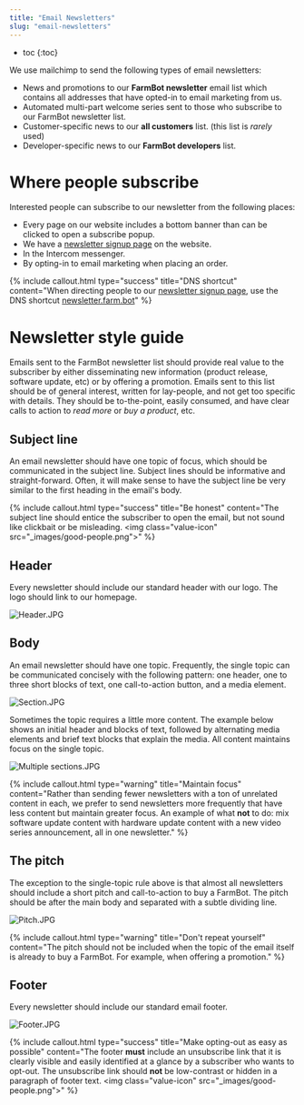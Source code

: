 ```yaml
---
title: "Email Newsletters"
slug: "email-newsletters"
---
```


* toc
{:toc}

We use mailchimp to send the following types of email newsletters:
  * News and promotions to our **FarmBot newsletter** email list which contains all addresses that have opted-in to email marketing from us.
  * Automated multi-part welcome series sent to those who subscribe to our FarmBot newsletter list.
  * Customer-specific news to our **all customers** list. (this list is *rarely* used)
  * Developer-specific news to our **FarmBot developers** list.

# Where people subscribe
Interested people can subscribe to our newsletter from the following places:
  * Every page on our website includes a bottom banner than can be clicked to open a subscribe popup.
  * We have a [newsletter signup page](http://newsletter.farm.bot) on the website.
  * In the Intercom messenger.
  * By opting-in to email marketing when placing an order.

{%
include callout.html
type="success"
title="DNS shortcut"
content="When directing people to our [newsletter signup page](http://newsletter.farm.bot), use the DNS shortcut [newsletter.farm.bot](http://newsletter.farm.bot)"
%}

# Newsletter style guide
Emails sent to the FarmBot newsletter list should provide real value to the subscriber by either disseminating new information (product release, software update, etc) or by offering a promotion. Emails sent to this list should be of general interest, written for lay-people, and not get too specific with details. They should be to-the-point, easily consumed, and have clear calls to action to *read more* or *buy a product*, etc.

## Subject line
An email newsletter should have one topic of focus, which should be communicated in the subject line. Subject lines should be informative and straight-forward. Often, it will make sense to have the subject line be very similar to the first heading in the email's body.

{%
include callout.html
type="success"
title="Be honest"
content="The subject line should entice the subscriber to open the email, but not sound like clickbait or be misleading. <span><img class=\"value-icon\" src=\"_images/good-people.png\"></img></span>"
%}

## Header
Every newsletter should include our standard header with our logo. The logo should link to our homepage.

![Header.JPG](_images/Header.JPG)

## Body
An email newsletter should have one topic. Frequently, the single topic can be communicated concisely with the following pattern: one header, one to three short blocks of text, one call-to-action button, and a media element.

![Section.JPG](_images/Section.JPG)

Sometimes the topic requires a little more content. The example below shows an initial header and blocks of text, followed by alternating media elements and brief text blocks that explain the media. All content maintains focus on the single topic.

![Multiple sections.JPG](_images/Multiple_sections.JPG)



{%
include callout.html
type="warning"
title="Maintain focus"
content="Rather than sending fewer newsletters with a ton of unrelated content in each, we prefer to send newsletters more frequently that have less content but maintain greater focus. An example of what **not** to do: mix software update content with hardware update content with a new video series announcement, all in one newsletter."
%}

## The pitch
The exception to the single-topic rule above is that almost all newsletters should include a short pitch and call-to-action to buy a FarmBot. The pitch should be after the main body and separated with a subtle dividing line.

![Pitch.JPG](_images/Pitch.JPG)



{%
include callout.html
type="warning"
title="Don't repeat yourself"
content="The pitch should not be included when the topic of the email itself is already to buy a FarmBot. For example, when offering a promotion."
%}

## Footer
Every newsletter should include our standard email footer.

![Footer.JPG](_images/Footer.JPG)



{%
include callout.html
type="success"
title="Make opting-out as easy as possible"
content="The footer **must** include an unsubscribe link that it is clearly visible and easily identified at a glance by a subscriber who wants to opt-out. The unsubscribe link should **not** be low-contrast or hidden in a paragraph of footer text. <span><img class=\"value-icon\" src=\"_images/good-people.png\"></img></span>"
%}



<style>
.hub-container {
  max-width: 1350px;
}
.value-icon {
  display: inline-block;
  height: 18px;
  margin-bottom: -2px;
}
  
a[title="Guides"] {
  color: #f4f4f4!important;
  border-bottom: 5px solid #f4f4f4;
  padding-bottom: 20px!important;
}
  
a[title="Guides"]:hover {
  color: white!important;
  border-bottom-color: white;
}
  
#hub-header li a:hover {
  box-shadow: none!important;
}
</style>

<meta name="theme-color" content="#434343">

